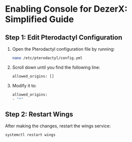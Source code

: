 # Enabling Console for DezerX: Simplified Guide

## Step 1: Edit Pterodactyl Configuration

1. Open the Pterodactyl configuration file by running:

    ```bash
    nano /etc/pterodactyl/config.yml
    ```

2. Scroll down until you find the following line:

    ```bash
    allowed_origins: []
    ```

3. Modify it to:

    ```bash
    allowed_origins:
    - "*"
    ```

## Step 2: Restart Wings

After making the changes, restart the wings service:

```bash
systemctl restart wings
